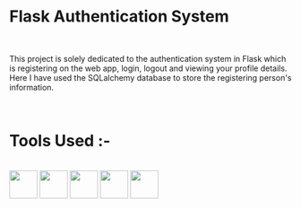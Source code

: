 <h1><b>Flask Authentication System</b></h1>
<br>
<p>This project is solely dedicated to the authentication system in Flask which is registering on the web app, login, logout and viewing your profile details.
Here I have used the SQLalchemy database to store the registering person's information. </p>
<br>


<h1><b>Tools Used :- </b></h1>
<br>
<img src='https://upload.wikimedia.org/wikipedia/commons/c/c3/Python-logo-notext.svg' height='50' width='50'>
<img src='https://www.seekpng.com/png/full/875-8753366_flask-framework-logo-svg.png' height='50' width='50'>
<img src='https://upload.wikimedia.org/wikipedia/commons/6/61/HTML5_logo_and_wordmark.svg' height='50' width='50'>
<img src='https://encrypted-tbn0.gstatic.com/images?q=tbn:ANd9GcTfeavhNqvJq4h8toQyy_1_v30M7s9iilKs2uKSlIRxsQ&s' height='50' width='50'>
<img src='https://upload.wikimedia.org/wikipedia/commons/b/b2/Bootstrap_logo.svg' height='50' width='50'>

